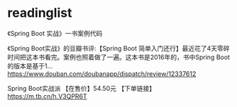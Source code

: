 # readinglist
《Spring Boot 实战》一书案例代码

《Spring Boot实战》的豆瓣书评:【Spring Boot 简单入门还行】最近花了4天零碎时间把这本书看完。案例也照着做了一遍。这本书是2016年的，书中Spring Boot的版本是基于1...
https://www.douban.com/doubanapp/dispatch/review/12337612
 
Spring Boot实战派 
【在售价】54.50元
【下单链接】https://m.tb.cn/h.V3QPR6T 
